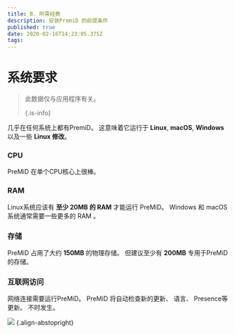 ```yaml
---
title: B. 所需经费
description: 安装PremiD 的前提条件
published: true
date: 2020-02-16T14:23:05.375Z
tags: 
---
```


# 系统要求

> 此数据仅与应用程序有关。 
> 
> {.is-info}

几乎在任何系统上都有PremiD。 这意味着它运行于 **Linux**, **macOS**, **Windows** 以及一些 **Linux 修改**。

### CPU
PreMiD 在单个CPU核心上很棒。

### RAM
Linux系统应该有 **至少 20MB 的 RAM** 才能运行 PreMiD。 Windows 和 macOS 系统通常需要一些更多的 RAM 。

### 存储
PreMiD 占用了大约 **150MB** 的物理存储。 但建议至少有 **200MB** 专用于PreMiD的存储。

### 互联网访问
网络连接需要运行PreMiD。 PreMiD 将自动检查新的更新、 语言、 Presence等更新。 不时发生。

![](https://a.icons8.com/ViUXyjOj/f4tFww/svg.svg) {.align-abstopright}